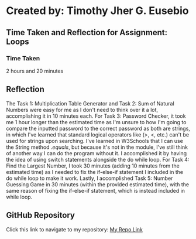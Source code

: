 # Created by: **Timothy Jher G. Eusebio**
## Time Taken and Reflection for Assignment: Loops

### Time Taken
2 hours and 20 minutes

## Reflection
The Task 1: Multiplication Table Generator and Task 2: Sum of Natural Numbers were easy for me as I don't need to think over it a lot, accomplishing it in 10 minutes each. For Task 3: Password Checker, it took me 1 hour longer than the estimated time as I'm unsure to how I'm going to compare the inputted password to the correct password as both are strings, in which I've learned that standard logical operators like (>, <, etc.) can't be used for strings upon searching. I've learned in W3Schools that I can use the String method *.equals*, but because it's not in the module, I've still think of another way I can do the program without it. I accomplished it by having the idea of using switch statements alongside the do while loop. For Task 4: Find the Largest Number, I took 30 minutes (adding 10 minutes from the estimated time) as I needed to fix the if-else-if statement I included in the do while loop to make it work. Lastly, I accomplished Task 5: Number Guessing Game in 30 minutes (within the provided estimated time), with the same reason of fixing the if-else-if statement, which is instead included in while loop.

## GitHub Repository
Click this link to navigate to my repository: [My Repo Link](https://github.com/TJInGitHub/Armada-Logics-OJT)
